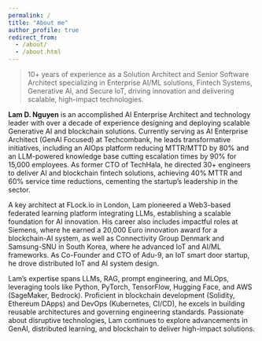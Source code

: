 ```yaml
---
permalink: /
title: "About me"
author_profile: true
redirect_from: 
  - /about/
  - /about.html
---
```

> 10+ years of experience as a Solution Architect and Senior Software Architect specializing in Enterprise AI/ML solutions, Fintech Systems, Generative AI, and Secure IoT, driving innovation and delivering scalable, high-impact technologies.

**Lam D. Nguyen** is an accomplished AI Enterprise Architect and technology leader with over a decade of experience designing and deploying scalable Generative AI and blockchain solutions. Currently serving as AI Enterprise Architect (GenAI Focused) at Techcombank, he leads transformative initiatives, including an AIOps platform reducing MTTR/MTTD by 80% and an LLM-powered knowledge base cutting escalation times by 90% for 15,000 employees. As former CTO of TechHala, he directed 30+ engineers to deliver AI and blockchain fintech solutions, achieving 40% MTTR and 60% service time reductions, cementing the startup’s leadership in the sector.

A key architect at FLock.io in London, Lam pioneered a Web3-based federated learning platform integrating LLMs, establishing a scalable foundation for AI innovation. His career also includes impactful roles at Siemens, where he earned a 20,000 Euro innovation award for a blockchain-AI system, as well as Connectivity Group Denmark and Samsung-SNU in South Korea, where he advanced IoT and AI/ML frameworks. As Co-Founder and CTO of Adu-9, an IoT smart door startup, he drove distributed IoT and AI system design.

Lam’s expertise spans LLMs, RAG, prompt engineering, and MLOps, leveraging tools like Python, PyTorch, TensorFlow, Hugging Face, and AWS (SageMaker, Bedrock). Proficient in blockchain development (Solidity, Ethereum DApps) and DevOps (Kubernetes, CI/CD), he excels in building reusable architectures and governing engineering standards. Passionate about disruptive technologies, Lam continues to explore advancements in GenAI, distributed learning, and blockchain to deliver high-impact solutions.
